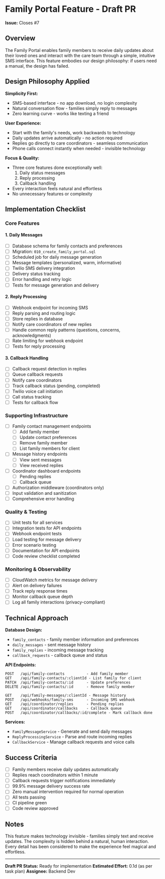 # Family Portal Feature - Draft PR

**Issue:** Closes #7

## Overview

The Family Portal enables family members to receive daily updates about their loved ones and interact with the care team through a simple, intuitive SMS interface. This feature embodies our design philosophy: if users need a manual, the design has failed.

## Design Philosophy Applied

**Simplicity First:**
- SMS-based interface - no app download, no login complexity
- Natural conversation flow - families simply reply to messages
- Zero learning curve - works like texting a friend

**User Experience:**
- Start with the family's needs, work backwards to technology
- Daily updates arrive automatically - no action required
- Replies go directly to care coordinators - seamless communication
- Phone calls connect instantly when needed - invisible technology

**Focus & Quality:**
- Three core features done exceptionally well:
  1. Daily status messages
  2. Reply processing
  3. Callback handling
- Every interaction feels natural and effortless
- No unnecessary features or complexity

## Implementation Checklist

### Core Features

#### 1. Daily Messages
- [ ] Database schema for family contacts and preferences
- [ ] Migration: `010_create_family_portal.sql`
- [ ] Scheduled job for daily message generation
- [ ] Message templates (personalized, warm, informative)
- [ ] Twilio SMS delivery integration
- [ ] Delivery status tracking
- [ ] Error handling and retry logic
- [ ] Tests for message generation and delivery

#### 2. Reply Processing
- [ ] Webhook endpoint for incoming SMS
- [ ] Reply parsing and routing logic
- [ ] Store replies in database
- [ ] Notify care coordinators of new replies
- [ ] Handle common reply patterns (questions, concerns, acknowledgments)
- [ ] Rate limiting for webhook endpoint
- [ ] Tests for reply processing

#### 3. Callback Handling
- [ ] Callback request detection in replies
- [ ] Queue callback requests
- [ ] Notify care coordinators
- [ ] Track callback status (pending, completed)
- [ ] Twilio voice call initiation
- [ ] Call status tracking
- [ ] Tests for callback flow

### Supporting Infrastructure

- [ ] Family contact management endpoints
  - [ ] Add family member
  - [ ] Update contact preferences
  - [ ] Remove family member
  - [ ] List family members for client
- [ ] Message history endpoints
  - [ ] View sent messages
  - [ ] View received replies
- [ ] Coordinator dashboard endpoints
  - [ ] Pending replies
  - [ ] Callback queue
- [ ] Authorization middleware (coordinators only)
- [ ] Input validation and sanitization
- [ ] Comprehensive error handling

### Quality & Testing

- [ ] Unit tests for all services
- [ ] Integration tests for API endpoints
- [ ] Webhook endpoint tests
- [ ] Load testing for message delivery
- [ ] Error scenario testing
- [ ] Documentation for API endpoints
- [ ] Code review checklist completed

### Monitoring & Observability

- [ ] CloudWatch metrics for message delivery
- [ ] Alert on delivery failures
- [ ] Track reply response times
- [ ] Monitor callback queue depth
- [ ] Log all family interactions (privacy-compliant)

## Technical Approach

**Database Design:**
- `family_contacts` - family member information and preferences
- `daily_messages` - sent message history
- `family_replies` - incoming message tracking
- `callback_requests` - callback queue and status

**API Endpoints:**
```
POST   /api/family-contacts          - Add family member
GET    /api/family-contacts/:clientId - List family for client
PATCH  /api/family-contacts/:id      - Update preferences
DELETE /api/family-contacts/:id      - Remove family member

GET    /api/family-messages/:clientId - Message history
POST   /api/webhooks/family-sms      - Incoming SMS webhook
GET    /api/coordinator/replies      - Pending replies
GET    /api/coordinator/callbacks    - Callback queue
POST   /api/coordinator/callbacks/:id/complete - Mark callback done
```

**Services:**
- `FamilyMessageService` - Generate and send daily messages
- `ReplyProcessingService` - Parse and route incoming replies
- `CallbackService` - Manage callback requests and voice calls

## Success Criteria

- [ ] Family members receive daily updates automatically
- [ ] Replies reach coordinators within 1 minute
- [ ] Callback requests trigger notifications immediately
- [ ] 99.9% message delivery success rate
- [ ] Zero manual intervention required for normal operation
- [ ] All tests passing
- [ ] CI pipeline green
- [ ] Code review approved

## Notes

This feature makes technology invisible - families simply text and receive updates. The complexity is hidden behind a natural, human interaction. Every detail has been considered to make the experience feel magical and effortless.

---

**Draft PR Status:** Ready for implementation
**Estimated Effort:** 0.1d (as per task plan)
**Assignee:** Backend Dev
